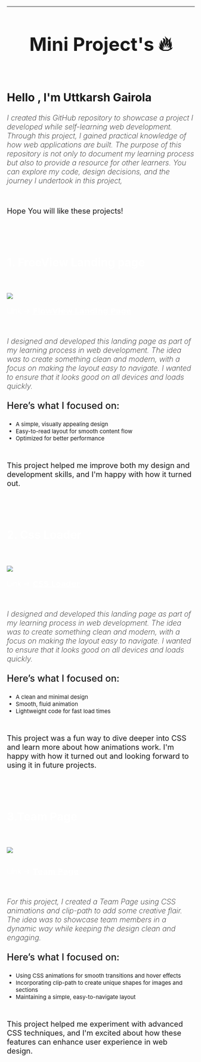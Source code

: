 #

---

<h1 style=" Font-size:50px; text-align:center"> Mini Project's  🔥</h1>

<br>

<h2 style="Font-size:30px; font-weight:700;"> Hello , I'm Uttkarsh Gairola</h2>

<p style="Font-style:italic; font-size:20px;font-weight:200;">I created this GitHub repository to showcase a project I developed while self-learning web development. Through this project, I gained practical knowledge of how web applications are built. The purpose of this repository is not only to document my learning process but also to provide a resource for other learners. You can explore my code, design decisions, and the journey I undertook in this project,</p>
<br>

<p style="font-size:20px; font-weight:400;">Hope You will like these projects!</p>

<br>

<a link="https://projectfreeview.netlify.app/" style="Color:white; Font-size:30px; cursor:pointer;"><h1 style="Font-size:50px; ">1. FreeView Landing page</h1></a>

<br>

<img src="https://github.com/user-attachments/assets/9b70311b-b752-4544-8995-b915eb085764" ></img>
<br>

<p style="font-size:20px ;color:white"> Link -> <a href="https://projectfreeview.netlify.app/" target="_blank" style=" color:white;">𝗙𝗹𝗼𝘄𝗩𝗶𝗲𝘄 𝗟𝗮𝗻𝗱𝗶𝗻𝗴 𝗣𝗮𝗴𝗲</a> </p>
<br>

<p style="Font-style:italic; font-size:20px;font-weight:200;">I designed and developed this landing page as part of my learning process in web development. The idea was to create something clean and modern, with a focus on making the layout easy to navigate. I wanted to ensure that it looks good on all devices and loads quickly.</p>

<p style="font-size:25px;font-weight:500;">Here’s what I focused on:
</p>
<ul>
<li style="font-size:15px;">A simple, visually appealing design</li>
<li style="font-size:15px;">Easy-to-read layout for smooth content flow</li>
<li style="font-size:15px;">Optimized for better performance</li>
</ul>
<br>
<p style="font-size:20px; font-weight:400;">This project helped me improve both my design and development skills, and I'm happy with how it turned out.</p>

<br>

<a link="https://cssloadingbar.netlify.app/" style="Color:white; Font-size:30px; cursor:pointer;"><h1 style="Font-size:50px; ">2. Css Loader</h1></a>

<br>

<img src="https://github.com/user-attachments/assets/a1e9009b-6b8c-4ca0-a1c8-ea8a64bba317" ></img>
<br>

<p style="font-size:20px ;color:white"> Link -> <a href="https://cssloadingbar.netlify.app/" target="_blank" style=" color:white;">𝗖𝗦𝗦 𝗟𝗼𝗮𝗱𝗲𝗿</a> </p>
<br>

<p style="Font-style:italic; font-size:20px;font-weight:200;">I designed and developed this landing page as part of my learning process in web development. The idea was to create something clean and modern, with a focus on making the layout easy to navigate. I wanted to ensure that it looks good on all devices and loads quickly.</p>

<p style="font-size:25px;font-weight:500;">Here’s what I focused on:
</p>
<ul>
<li style="font-size:15px;">A clean and minimal design</li>
<li style="font-size:15px;">Smooth, fluid animation</li>
<li style="font-size:15px;">Lightweight code for fast load times</li>
</ul>
<br>
<p style="font-size:20px; font-weight:400;">This project was a fun way to dive deeper into CSS and learn more about how animations work. I'm happy with how it turned out and looking forward to using it in future projects.</p>

<br>

<a link="https://teampageproject.netlify.app/" style="Color:white; Font-size:30px; cursor:pointer;"><h1 style="Font-size:50px; ">3.Team Page</h1></a>

<br>

<img src="https://github.com/user-attachments/assets/3cbf20f1-512d-4044-a5eb-8c0f3be46aca" ></img>
<br>
<br>

<p style="font-size:20px ;color:white"> Link -> <a href="https://teampageproject.netlify.app/" target="_blank" style=" color:white;">𝗧𝗲𝗮𝗺 𝗣𝗮𝗴𝗲</a> </p>

<br>

<p style="Font-style:italic; font-size:20px;font-weight:200;">For this project, I created a Team Page using CSS animations and clip-path to add some creative flair. The idea was to showcase team members in a dynamic way while keeping the design clean and engaging.</p>

<p style="font-size:25px;font-weight:500;">Here’s what I focused on:
</p>
<ul>
<li style="font-size:15px;">Using CSS animations for smooth transitions and hover effects</li>
<li style="font-size:15px;">Incorporating clip-path to create unique shapes for images and sections</li>
<li style="font-size:15px;">Maintaining a simple, easy-to-navigate layout</li>
</ul>
<br>
<p style="font-size:20px; font-weight:400;">This project helped me experiment with advanced CSS techniques, and I'm excited about how these features can enhance user experience in web design.

</p>

<br>
